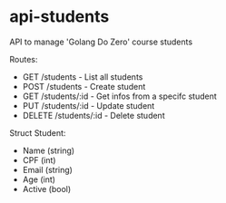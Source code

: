 # api-students
API to manage 'Golang Do Zero' course students

Routes: 
- GET /students - List all students
- POST /students - Create student
- GET /students/:id - Get infos from a specifc student
- PUT /students/:id - Update student 
- DELETE /students/:id - Delete student

Struct Student:

- Name (string)
- CPF (int)
- Email (string)
- Age (int)
- Active (bool)